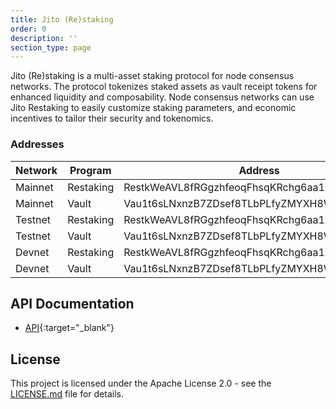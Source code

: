 ```yaml
---
title: Jito (Re)staking
order: 0
description: ''
section_type: page
---
```


Jito (Re)staking is a multi-asset staking protocol for node consensus networks. The protocol tokenizes staked assets as
vault receipt tokens for enhanced liquidity and composability. Node consensus networks can use Jito Restaking to easily
customize staking parameters, and economic incentives to tailor their security and tokenomics.

### Addresses

| Network | Program   | Address                                      | Version |
|---------|-----------|----------------------------------------------|---------|
| Mainnet | Restaking | RestkWeAVL8fRGgzhfeoqFhsqKRchg6aa1XrcH96z4Q  | 0.0.2   |
| Mainnet | Vault     | Vau1t6sLNxnzB7ZDsef8TLbPLfyZMYXH8WTNqUdm9g8  | 0.0.2   |
| Testnet | Restaking | RestkWeAVL8fRGgzhfeoqFhsqKRchg6aa1XrcH96z4Q  | 0.0.2   |
| Testnet | Vault     | Vau1t6sLNxnzB7ZDsef8TLbPLfyZMYXH8WTNqUdm9g8  | 0.0.2   |
| Devnet  | Restaking | RestkWeAVL8fRGgzhfeoqFhsqKRchg6aa1XrcH96z4Q  | 0.0.2   |
| Devnet  | Vault     | Vau1t6sLNxnzB7ZDsef8TLbPLfyZMYXH8WTNqUdm9g8  | 0.0.2   |

## API Documentation

- [API](api/jito_jsm_core/index.html){:target="_blank"}

## License

This project is licensed under the Apache License 2.0 - see the [LICENSE.md](../LICENSE.md) file for details.

